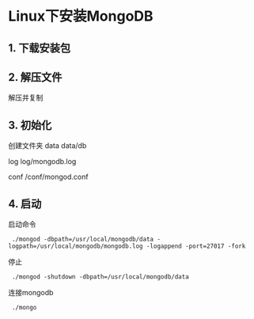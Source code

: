# Linux下安装MongoDB

## 1. 下载安装包



## 2. 解压文件

解压并复制

## 3. 初始化

创建文件夹 data data/db

log log/mongodb.log

conf /conf/mongod.conf

## 4. 启动

启动命令

` ./mongod -dbpath=/usr/local/mongodb/data -logpath=/usr/local/mongodb/mongodb.log -logappend -port=27017 -fork `

停止

` ./mongod -shutdown -dbpath=/usr/local/mongodb/data `

连接mongodb 

` ./mongo `